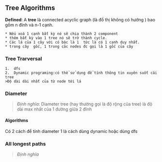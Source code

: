 ## Tree Algorithms
**Defined**: A **tree** là connected  acyclic graph (là đồ thị không có hướng ) bao gồm n đỉnh và n-1 cạnh. 

    * Nếu xoá 1 cạnh bất kỳ nó sẽ chia thành 2 component
    * thêm bất kỳ vào 1 tree nó sẽ trở thành cycle.
    * Các lá của 1 cây với có bậc là 1  tức là có 1 cạnh duy nhất. 
    * trong cây  gốc, 1 trong các nodes đc gọi là 1 gốc của cây  
### Tree Trarversal 
    1.  dfs 
    2.  Dynamic programing:có thể sử dụng để tính thông tin xuyên suốt cái tree 
    >Độ dài dài nhất của từ node tới lá 
### Diameter
>*Định nghĩa*: Diameter tree (hay thường gọi là độ rộng của tree) là độ dài max nhất của 1 đường giữa 2 đỉnh 

#### Algorithms 
Có 2 cách để tính diameter 1 là cách dùng dynamic hoặc dùng dfs

### All longest paths 
>*Định nghĩa*
